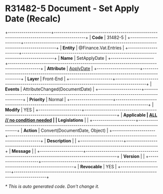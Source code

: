 ﻿---
erp.type: front-end-business-rule
erp.entity: Finance.Vat.Entries
---

# R31482-5 Document - Set Apply Date (Recalc)
+----------------------+----------------------------------------------------------------------------------------------+
| **Code**             | 31482-5                                                                                      |
+----------------------+----------------------------------------------------------------------------------------------+
| **Entity**           | @Finance.Vat.Entries                                                                         |
+----------------------+----------------------------------------------------------------------------------------------+
| **Name**             | SetApplyDate                                                                                 |
+----------------------+----------------------------------------------------------------------------------------------+
| **Attribute**        | [ApplyDate](../entities/Finance.Vat.Entries.md#applydate)                                    |
+----------------------+----------------------------------------------------------------------------------------------+
| **Layer**            | Front-End                                                                                    |
+----------------------+----------------------------------------------------------------------------------------------+
| **Events**           | AttributeChanged(DocumentDate)                                                               |
+----------------------+----------------------------------------------------------------------------------------------+
| **Priority**         | Normal                                                                                       |
+----------------------+----------------------------------------------------------------------------------------------+
| **Modify**           | YES                                                                                          |
+----------------------+----------------------------------------------------------------------------------------------+
| **Applicable         | [ALL // no condition needed](xref:applicable-legislations)                                   |
| Legislations**       |                                                                                              |
+----------------------+----------------------------------------------------------------------------------------------+
| **Action**           | Convert(DocumentDate, Object)                                                                |
+----------------------+----------------------------------------------------------------------------------------------+
| **Description**      |                                                                                              |
+----------------------+----------------------------------------------------------------------------------------------+
| **Message**          |                                                                                              |
+----------------------+----------------------------------------------------------------------------------------------+
| **Version**          |                                                                                              |
+----------------------+----------------------------------------------------------------------------------------------+
| **Revocable**        | YES                                                                                          |
+----------------------+----------------------------------------------------------------------------------------------+

*\* This is auto generated code. Don't change it.*
